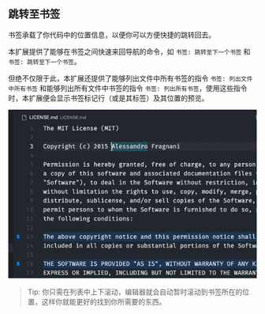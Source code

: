 ## 跳转至书签

书签承载了你代码中的位置信息，以便你可以方便快捷的跳转回去。

本扩展提供了能够在书签之间快速来回导航的命令，如 `书签: 跳转至下一个书签` 和 `书签: 跳转至下一个书签`。

但绝不仅限于此，本扩展还提供了能够列出文件中所有书签的指令 `书签: 列出文件中所有书签` 和能够列出所有文件中书签的指令 `书签: 列出所有书签`，使用这些指令时，本扩展便会显示书签标记行（或是其标签）及其位置的预览。

![List](../images/bookmarks-list-from-all-files.gif)

> Tip: 你只需在列表中上下滚动，编辑器就会自动暂时滚动到书签所在的位置，这样你就能更好的找到你所需要的东西。
